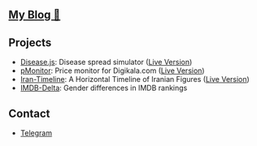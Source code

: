 ## [My Blog 🔮](https://eledah.github.io/quartz_blog/)

## Projects

- [Disease.js](https://eledah.github.io/disEase/): Disease spread simulator ([Live Version](https://eledah.github.io/disEase/))
- [pMonitor](https://eledah.github.io/pmonitor/): Price monitor for Digikala.com ([Live Version](https://eledah.github.io/pmonitor/))
- [Iran-Timeline](https://eledah.github.io/iran-timeline/): A Horizontal Timeline of Iranian Figures ([Live Version](https://eledah.github.io/iran-timeline/))
- [IMDB-Delta](https://github.com/eledah/imdb-delta): Gender differences in IMDB rankings

## Contact

- [Telegram](https://t.me/eledah)

